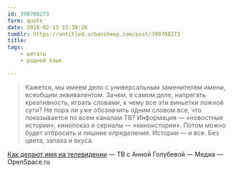 ```yaml
---
id: 390708273
form: quote
date: 2010-02-15 15:39:26
tumblr: https://untitled.urbansheep.com/post/390708273
title: 
tags:
    - цитаты
    - родной язык

---
```


<blockquote>
Кажется, мы имеем дело с универсальным заменителем имени, всеобщим эквивалентом. Зачем, в самом деле, напрягать креативность, играть словами, к чему все эти виньетки ложной сути? Не пора ли уже обозначить одним словом все, что показывается по всем каналам ТВ? Информация — «новостные истории», кинопоказ и сериалы — «киноистории». Потом можно будет отбросить и лишние определения. Истории — и все. Без цвета, запаха и вкуса.
</blockquote>

<a href="http://www.openspace.ru/media/projects/147/details/16138/?expand=yes#expand">Как делают имя на телевидении</a> — ТВ с Анной Голубевой — Медиа — OpenSpace.ru
